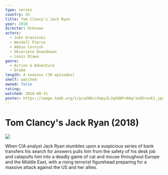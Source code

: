 ```yaml
---
type: series
country: US
title: Tom Clancy's Jack Ryan
year: 2018
director: Unknown
actors:
  - John Krasinski
  - Wendell Pierce
  - Abbie Cornish
  - Okieriete Onaodowan
  - Louis Ozawa
genre:
  - Action & Adventure
  - Drama
length: 4 seasons (30 episodes)
shelf: watched
owned: false
rating:
watched: 2018-08-31
poster: https://image.tmdb.org/t/p/w500/cO4py3L3q5GNPrA0qr1wVDrosK1.jpg
---
```


# Tom Clancy's Jack Ryan (2018)

![](https://image.tmdb.org/t/p/w500/cO4py3L3q5GNPrA0qr1wVDrosK1.jpg)

When CIA analyst Jack Ryan stumbles upon a suspicious series of bank transfers his search for answers pulls him from the safety of his desk job and catapults him into a deadly game of cat and mouse throughout Europe and the Middle East, with a rising terrorist figurehead preparing for a massive attack against the US and her allies.